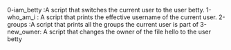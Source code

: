 0-iam_betty :A script that switches the current user to the user betty.
1-who_am_i : A  script that prints the effective username of the current user.
2-groups :A script that prints all the groups the current user is part of
3-new_owner: A script that changes the owner of the file hello to the user betty
